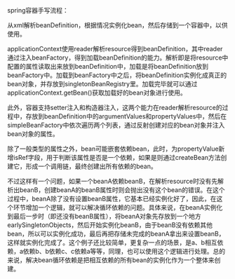 spring容器手写流程：

从xml解析beanDefinition，根据情况实例化bean，然后存储到一个容器中，以供使用。

applicationContext使用reader解析resource得到beanDefinition，其中reader通过注入beanFactory，得到加载beanDefinition的能力。解析即是将resource中配置的属性读取出来放到beanDefinition中，加载是将beanDefinition放到beanFactory中。加载到beanFactory中之后，将beanDefinition实例化成真正的bean对象，并存放到singletonBeanRegistry里。加载完毕就可以通过applicationContext.getBean()获取加载好的bean对象进行使用。

此外，容器支持setter注入和构造器注入，这两个能力在reader解析resource的过程中，存放到beanDefinition中的argumentValues和propertyValues中，然后在simpleBeanFactory中依次遍历两个列表，通过反射创建对应的bean对象并注入bean对象的属性。

除了一般类型的属性之外，bean可能嵌套依赖bean，此时，为propertyValue新增isRef字段，用于判断该属性是否是一个依赖，如果是则通过createBean方法创建它，形成一个调用链，最终创建出所有依赖的bean。

不过这样有一个问题，如果一个beanA依赖beanB，在解析resource时没有先解析出beanB，创建beanA的beanB属性时则会抛出没有这个bean的错误。在这个过程中，beanA除了没有设置beanB属性，它基本已经实例化好了，因此，在这个环节增加一个逻辑，就可以解决循环依赖的问题。具体来说，在beanA实例化到最后一步时（即还没有beanB属性），将beanA对象先存放到一个地方earlySingletonObjects，然后开始实例化beanB，由于beanB没有依赖其他bean，所以可以实例化成功，最后再把存储未完成的beanA拿出来设置beanB，这样就实例化完成了。这个例子还比较简单，更复杂一点的场景，是a、b相互依赖，a依赖b、b依赖c、c依赖a等等，同理，也可以使用这个逻辑进行处理。总的来说，解决bean循环依赖是把相互依赖的所有bean的实例化作为一个整体来创建。


